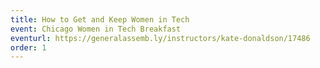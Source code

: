 ```yaml
---
title: How to Get and Keep Women in Tech
event: Chicago Women in Tech Breakfast
eventurl: https://generalassemb.ly/instructors/kate-donaldson/17486
order: 1
---
```

